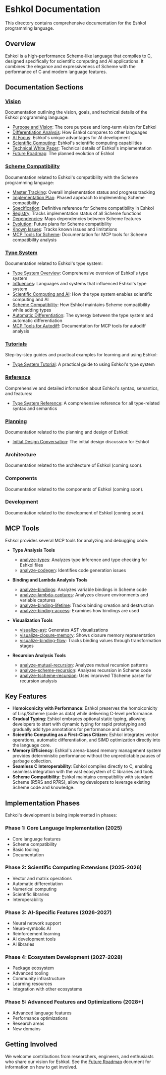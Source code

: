 # Eshkol Documentation

This directory contains comprehensive documentation for the Eshkol programming language.

## Overview

Eshkol is a high-performance Scheme-like language that compiles to C, designed specifically for scientific computing and AI applications. It combines the elegance and expressiveness of Scheme with the performance of C and modern language features.

## Documentation Sections

### [Vision](vision/README.md)

Documentation outlining the vision, goals, and technical details of the Eshkol programming language:

- [Purpose and Vision](vision/PURPOSE_AND_VISION.md): The core purpose and long-term vision for Eshkol
- [Differentiation Analysis](vision/DIFFERENTIATION_ANALYSIS.md): How Eshkol compares to other languages
- [AI Focus](vision/AI_FOCUS.md): Eshkol's unique advantages for AI development
- [Scientific Computing](vision/SCIENTIFIC_COMPUTING.md): Eshkol's scientific computing capabilities
- [Technical White Paper](vision/TECHNICAL_WHITE_PAPER.md): Technical details of Eshkol's implementation
- [Future Roadmap](vision/FUTURE_ROADMAP.md): The planned evolution of Eshkol

### [Scheme Compatibility](scheme_compatibility/README.md)

Documentation related to Eshkol's compatibility with the Scheme programming language:

- [Master Tracking](scheme_compatibility/MASTER_TRACKING.md): Overall implementation status and progress tracking
- [Implementation Plan](scheme_compatibility/IMPLEMENTATION_PLAN.md): Phased approach to implementing Scheme compatibility
- [Specification](scheme_compatibility/SPECIFICATION.md): Definitive reference for Scheme compatibility in Eshkol
- [Registry](scheme_compatibility/REGISTRY.md): Tracks implementation status of all Scheme functions
- [Dependencies](scheme_compatibility/DEPENDENCIES.md): Maps dependencies between Scheme features
- [Evolution](scheme_compatibility/EVOLUTION.md): Future plans for Scheme compatibility
- [Known Issues](scheme_compatibility/KNOWN_ISSUES.md): Tracks known issues and limitations
- [MCP Tools for Scheme](scheme_compatibility/MCP_TOOLS_FOR_SCHEME.md): Documentation for MCP tools for Scheme compatibility analysis

### [Type System](type_system/README.md)

Documentation related to Eshkol's type system:

- [Type System Overview](type_system/TYPE_SYSTEM.md): Comprehensive overview of Eshkol's type system
- [Influences](type_system/INFLUENCES.md): Languages and systems that influenced Eshkol's type system
- [Scientific Computing and AI](type_system/SCIENTIFIC_COMPUTING_AND_AI.md): How the type system enables scientific computing and AI
- [Scheme Compatibility](type_system/SCHEME_COMPATIBILITY.md): How Eshkol maintains Scheme compatibility while adding types
- [Automatic Differentiation](type_system/AUTODIFF.md): The synergy between the type system and automatic differentiation
- [MCP Tools for Autodiff](type_system/MCP_TOOLS_FOR_AUTODIFF.md): Documentation for MCP tools for autodiff analysis

### [Tutorials](tutorials/README.md)

Step-by-step guides and practical examples for learning and using Eshkol:

- [Type System Tutorial](tutorials/TYPE_SYSTEM_TUTORIAL.md): A practical guide to using Eshkol's type system

### [Reference](reference/README.md)

Comprehensive and detailed information about Eshkol's syntax, semantics, and features:

- [Type System Reference](reference/TYPE_SYSTEM_REFERENCE.md): A comprehensive reference for all type-related syntax and semantics

### [Planning](planning/README.md)

Documentation related to the planning and design of Eshkol:

- [Initial Design Conversation](planning/initial_design_conversation.md): The initial design discussion for Eshkol

### Architecture

Documentation related to the architecture of Eshkol (coming soon).

### Components

Documentation related to the components of Eshkol (coming soon).

### Development

Documentation related to the development of Eshkol (coming soon).

## MCP Tools

Eshkol provides several MCP tools for analyzing and debugging code:

- **Type Analysis Tools**
  - [analyze-types](type_system/MCP_TOOLS_FOR_AUTODIFF.md#analyze-types): Analyzes type inference and type checking for Eshkol files
  - [analyze-codegen](type_system/MCP_TOOLS_FOR_AUTODIFF.md#analyze-codegen): Identifies code generation issues

- **Binding and Lambda Analysis Tools**
  - [analyze-bindings](scheme_compatibility/MCP_TOOLS_FOR_SCHEME.md#analyze-bindings): Analyzes variable bindings in Scheme code
  - [analyze-lambda-captures](type_system/MCP_TOOLS_FOR_AUTODIFF.md#analyze-lambda-captures): Analyzes closure environments and variable captures
  - [analyze-binding-lifetime](type_system/MCP_TOOLS_FOR_AUTODIFF.md#analyze-binding-lifetime): Tracks binding creation and destruction
  - [analyze-binding-access](type_system/MCP_TOOLS_FOR_AUTODIFF.md#analyze-binding-access): Examines how bindings are used

- **Visualization Tools**
  - [visualize-ast](type_system/MCP_TOOLS_FOR_AUTODIFF.md#visualize-ast): Generates AST visualizations
  - [visualize-closure-memory](type_system/MCP_TOOLS_FOR_AUTODIFF.md#visualize-closure-memory): Shows closure memory representation
  - [visualize-binding-flow](type_system/MCP_TOOLS_FOR_AUTODIFF.md#visualize-binding-flow): Tracks binding values through transformation stages

- **Recursion Analysis Tools**
  - [analyze-mutual-recursion](scheme_compatibility/MCP_TOOLS_FOR_SCHEME.md#analyze-mutual-recursion): Analyzes mutual recursion patterns
  - [analyze-scheme-recursion](scheme_compatibility/MCP_TOOLS_FOR_SCHEME.md#analyze-scheme-recursion): Analyzes recursion in Scheme code
  - [analyze-tscheme-recursion](scheme_compatibility/MCP_TOOLS_FOR_SCHEME.md#analyze-tscheme-recursion): Uses improved TScheme parser for recursion analysis

## Key Features

- **Homoiconicity with Performance**: Eshkol preserves the homoiconicity of Lisp/Scheme (code as data) while delivering C-level performance.
- **Gradual Typing**: Eshkol embraces optional static typing, allowing developers to start with dynamic typing for rapid prototyping and gradually add type annotations for performance and safety.
- **Scientific Computing as a First-Class Citizen**: Eshkol integrates vector operations, automatic differentiation, and SIMD optimization directly into the language core.
- **Memory Efficiency**: Eshkol's arena-based memory management system provides deterministic performance without the unpredictable pauses of garbage collection.
- **Seamless C Interoperability**: Eshkol compiles directly to C, enabling seamless integration with the vast ecosystem of C libraries and tools.
- **Scheme Compatibility**: Eshkol maintains compatibility with standard Scheme (R5RS and R7RS), allowing developers to leverage existing Scheme code and knowledge.

## Implementation Phases

Eshkol's development is being implemented in phases:

### Phase 1: Core Language Implementation (2025)
- Core language features
- Scheme compatibility
- Basic tooling
- Documentation

### Phase 2: Scientific Computing Extensions (2025-2026)
- Vector and matrix operations
- Automatic differentiation
- Numerical computing
- Scientific libraries
- Interoperability

### Phase 3: AI-Specific Features (2026-2027)
- Neural network support
- Neuro-symbolic AI
- Reinforcement learning
- AI development tools
- AI libraries

### Phase 4: Ecosystem Development (2027-2028)
- Package ecosystem
- Advanced tooling
- Community infrastructure
- Learning resources
- Integration with other ecosystems

### Phase 5: Advanced Features and Optimizations (2028+)
- Advanced language features
- Performance optimizations
- Research areas
- New domains

## Getting Involved

We welcome contributions from researchers, engineers, and enthusiasts who share our vision for Eshkol. See the [Future Roadmap](vision/FUTURE_ROADMAP.md) document for information on how to get involved.
